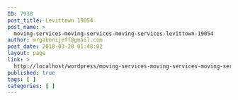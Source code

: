 ```yaml
---
ID: 7938
post_title: Levittown 19054
post_name: >
  moving-services-moving-services-moving-services-levittown-19054
author: mrgabonijeff@gmail.com
post_date: 2018-03-28 01:48:02
layout: page
link: >
  http://localhost/wordpress/moving-services-moving-services-moving-services-levittown-19054/
published: true
tags: [ ]
categories: [ ]
---
```


